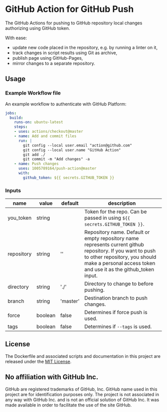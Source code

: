 # GitHub Action for GitHub Push

The GitHub Actions for pushing to GitHub repository local changes authorizing using GitHub token.

With ease:
- update new code placed in the repository, e.g. by running a linter on it,
- track changes in script results using Git as archive,
- publish page using GitHub-Pages,
- mirror changes to a separate repository.

## Usage

### Example Workflow file

An example workflow to authenticate with GitHub Platform:

```yaml
jobs:
  build:
    runs-on: ubuntu-latest
    steps:
    - uses: actions/checkout@master
    - name: Add and commit files
      run: |
        git config --local user.email "action@github.com"
        git config --local user.name "GitHub Action"
        git add ./
        git commit -m "Add changes" -a
    - name: Push changes
      uses: 1005789164/push-action@master
      with:
        github_token: ${{ secrets.GITHUB_TOKEN }}
```

### Inputs

| name | value | default | description |
| ---- | ----- | ------- | ----------- |
| you_token | string | | Token for the repo. Can be passed in using `${{ secrets.GITHUB_TOKEN }}`. |
| repository | string | '' | Repository name. Default or empty repository name represents current github repository. If you want to push to other repository, you should make a personal access token and use it as the github_token input. |
| directory | string | './' | Directory to change to before pushing. |
| branch | string | 'master' | Destination branch to push changes. |
| force | boolean | false | Determines if force push is used. |
| tags | boolean | false | Determines if `--tags` is used. |

## License

The Dockerfile and associated scripts and documentation in this project are released under the [MIT License](LICENSE).

## No affiliation with GitHub Inc.

GitHub are registered trademarks of GitHub, Inc. GitHub name used in this project are for identification purposes only. The project is not associated in any way with GitHub Inc. and is not an official solution of GitHub Inc. It was made available in order to facilitate the use of the site GitHub.

